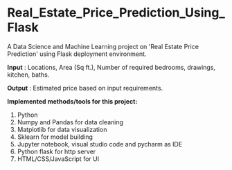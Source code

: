 # Real_Estate_Price_Prediction_Using_Flask
A Data Science and Machine Learning project on 'Real Estate Price Prediction' using Flask deployment environment.

**Input** : Locations, Area (Sq ft.), Number of required bedrooms, drawings, kitchen, baths.

**Output** : Estimated price based on input requirements.

**Implemented methods/tools for this project:**
1) Python
2) Numpy and Pandas for data cleaning
3) Matplotlib for data visualization
4) Sklearn for model building
5) Jupyter notebook, visual studio code and pycharm as IDE
6) Python flask for http server
7) HTML/CSS/JavaScript for UI
